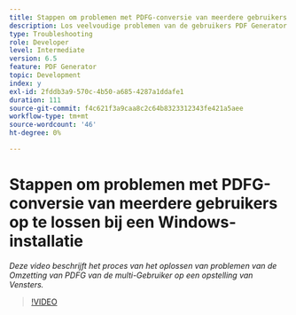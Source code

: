 ```yaml
---
title: Stappen om problemen met PDFG-conversie van meerdere gebruikers op te lossen bij een Windows-installatie
description: Los veelvoudige problemen van de gebruikers PDF Generator op de Opstelling van Vensters.
type: Troubleshooting
role: Developer
level: Intermediate
version: 6.5
feature: PDF Generator
topic: Development
index: y
exl-id: 2fddb3a9-570c-4b50-a685-4287a1ddafe1
duration: 111
source-git-commit: f4c621f3a9caa8c2c64b8323312343fe421a5aee
workflow-type: tm+mt
source-wordcount: '46'
ht-degree: 0%

---
```


# Stappen om problemen met PDFG-conversie van meerdere gebruikers op te lossen bij een Windows-installatie

*Deze video beschrijft het proces van het oplossen van problemen van de Omzetting van PDFG van de multi-Gebruiker op een opstelling van Vensters.*

>[!VIDEO](https://video.tv.adobe.com/v/335550?quality=12&learn=on)

